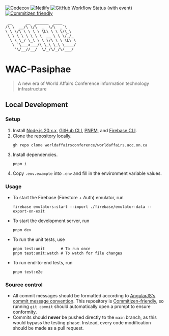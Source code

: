 ![Codecov](https://img.shields.io/codecov/c/github/worldaffairsconference/deployment-tests-2) ![Netlify](https://img.shields.io/netlify/4e98066d-e3af-45bd-8af5-e22bba156e34) ![GitHub Workflow Status (with event)](https://img.shields.io/github/actions/workflow/status/worldaffairsconference/deployment-tests-2/deploy-prod.yaml) [![Commitizen friendly](https://img.shields.io/badge/commitizen-friendly-brightgreen.svg)](http://commitizen.github.io/cz-cli/)

```
 __      __  ______  ____
/\ \  __/\ \/\  _  \/\  _`\
\ \ \/\ \ \ \ \ \L\ \ \ \/\_\
 \ \ \ \ \ \ \ \  __ \ \ \/_/_
  \ \ \_/ \_\ \ \ \/\ \ \ \L\ \
   \ `\___x___/\ \_\ \_\ \____/
    '\/__//__/  \/_/\/_/\/___/
```

# WAC-Pasiphae

> A new era of World Affairs Conference information technology infrastructure

## Local Development

### Setup

1. Install [Node.js 20.x.x](https://nodejs.org/en), [GitHub CLI](https://cli.github.com/), [PNPM](https://pnpm.io/installation), and [Firebase CLI](https://firebase.google.com/docs/cli).
2. Clone the repository locally.
   ```shell
   gh repo clone worldaffairsconference/worldaffairs.ucc.on.ca
   ```
3. Install dependencies.
   ```shell
   pnpm i
   ```
4. Copy `.env.example` into `.env` and fill in the environment variable values.

### Usage

- To start the Firebase (Firestore + Auth) emulator, run
  ```shell
  firebase emulators:start --import ./firebase/emulator-data --export-on-exit
  ```
- To start the development server, run
  ```shell
  pnpm dev
  ```
- To run the unit tests, use
  ```shell
  pnpm test:unit       # To run once
  pnpm test:unit:watch # To watch for file changes
  ```
- To run end-to-end tests, run
  ```
  pnpm test:e2e
  ```

### Source control

- All commit messages should be formatted according to [AngularJS's commit message convention](https://github.com/angular/angular.js/blob/master/DEVELOPERS.md#-git-commit-guidelines). This repository is [Commitizen-friendly](https://github.com/commitizen/cz-cli), so running `git commit` should automatically open a prompt to ensure conformity.
- Commits should **never** be pushed directly to the `main` branch, as this would bypass the testing phase. Instead, every code modification should be made as a pull request.
